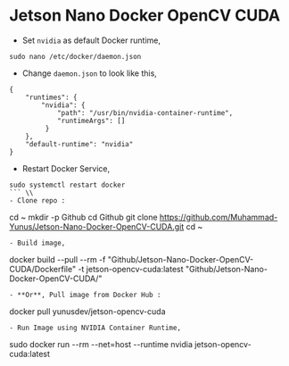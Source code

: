 # Jetson Nano Docker OpenCV CUDA
- Set `nvidia` as default Docker runtime,
```
sudo nano /etc/docker/daemon.json
```
- Change `daemon.json` to look like this,
```
{
    "runtimes": {
        "nvidia": {
            "path": "/usr/bin/nvidia-container-runtime",
            "runtimeArgs": []
         } 
    },
    "default-runtime": "nvidia" 
}
```
- Restart Docker Service,
```
sudo systemctl restart docker
``` \\
- Clone repo :
```
cd ~
mkdir -p Github
cd Github
git clone https://github.com/Muhammad-Yunus/Jetson-Nano-Docker-OpenCV-CUDA.git
cd ~
```
- Build image,
```
docker build --pull --rm -f "Github/Jetson-Nano-Docker-OpenCV-CUDA/Dockerfile" -t jetson-opencv-cuda:latest "Github/Jetson-Nano-Docker-OpenCV-CUDA/"
```
- **Or**, Pull image from Docker Hub :
```
docker pull yunusdev/jetson-opencv-cuda
```
- Run Image using NVIDIA Container Runtime,
```
sudo docker run --rm --net=host --runtime nvidia  jetson-opencv-cuda:latest
```